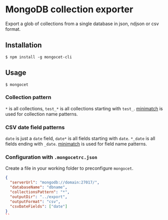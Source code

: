 # MongoDB collection exporter

Export a glob of collections from a single database in json, ndjson or csv format.

## Installation
`$ npm install -g mongocet-cli`

## Usage
`$ mongocet`

### Collection pattern
`*` is all collections, `test_*` is all collections starting with `test_`. [minimatch](https://github.com/isaacs/minimatch) is used for collection name patterns. 

### CSV date field patterns
`date` is just a `date` field, `date*` is all fields starting with `date`. `*_date` is all fields ending with `_date`. [minimatch](https://github.com/isaacs/minimatch) is used for field name patterns. 

### Configuration with `.mongocetrc.json`
Create a file in your working folder to preconfigure `mongocet`.

```json
{
  "serverUrl": "mongodb://domain:27017/",
  "databaseName": "dbname",
  "collectionsPattern": "*",
  "outputDir": "../export",
  "outputFormat": "csv",
  "csvDateFields": ["date"]
}
``
